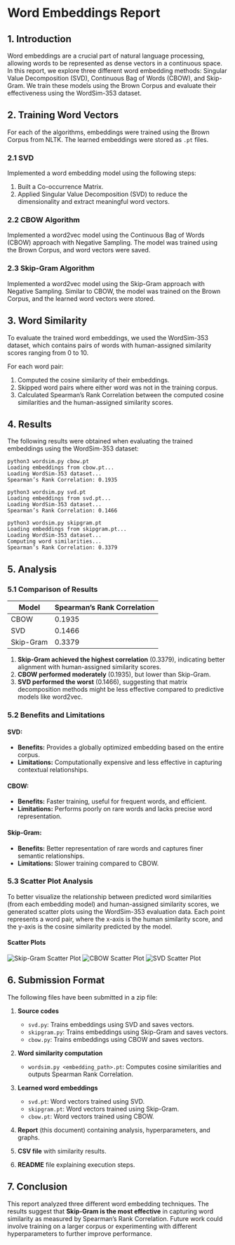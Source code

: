 # Word Embeddings Report

## 1. Introduction
Word embeddings are a crucial part of natural language processing, allowing words to be represented as dense vectors in a continuous space. In this report, we explore three different word embedding methods: Singular Value Decomposition (SVD), Continuous Bag of Words (CBOW), and Skip-Gram. We train these models using the Brown Corpus and evaluate their effectiveness using the WordSim-353 dataset.

## 2. Training Word Vectors
For each of the algorithms, embeddings were trained using the Brown Corpus from NLTK. The learned embeddings were stored as `.pt` files.

### 2.1 SVD 
Implemented a word embedding model using the following steps:
1. Built a Co-occurrence Matrix.
2. Applied Singular Value Decomposition (SVD) to reduce the dimensionality and extract meaningful word vectors.

### 2.2 CBOW Algorithm 
Implemented a word2vec model using the Continuous Bag of Words (CBOW) approach with Negative Sampling. The model was trained using the Brown Corpus, and word vectors were saved.

### 2.3 Skip-Gram Algorithm 
Implemented a word2vec model using the Skip-Gram approach with Negative Sampling. Similar to CBOW, the model was trained on the Brown Corpus, and the learned word vectors were stored.

## 3. Word Similarity 
To evaluate the trained word embeddings, we used the WordSim-353 dataset, which contains pairs of words with human-assigned similarity scores ranging from 0 to 10.

For each word pair:
1. Computed the cosine similarity of their embeddings.
2. Skipped word pairs where either word was not in the training corpus.
3. Calculated Spearman’s Rank Correlation between the computed cosine similarities and the human-assigned similarity scores.

## 4. Results
The following results were obtained when evaluating the trained embeddings using the WordSim-353 dataset:

```
python3 wordsim.py cbow.pt
Loading embeddings from cbow.pt...
Loading WordSim-353 dataset...
Spearman’s Rank Correlation: 0.1935

python3 wordsim.py svd.pt
Loading embeddings from svd.pt...
Loading WordSim-353 dataset...
Spearman’s Rank Correlation: 0.1466

python3 wordsim.py skipgram.pt
Loading embeddings from skipgram.pt...
Loading WordSim-353 dataset...
Computing word similarities...
Spearman’s Rank Correlation: 0.3379
```

## 5. Analysis 
### 5.1 Comparison of Results
| Model | Spearman’s Rank Correlation |
|--------|----------------------------|
| CBOW   | 0.1935                      |
| SVD    | 0.1466                      |
| Skip-Gram | 0.3379                      |

1. **Skip-Gram achieved the highest correlation** (0.3379), indicating better alignment with human-assigned similarity scores.
2. **CBOW performed moderately** (0.1935), but lower than Skip-Gram.
3. **SVD performed the worst** (0.1466), suggesting that matrix decomposition methods might be less effective compared to predictive models like word2vec.

### 5.2 Benefits and Limitations
#### SVD:
- **Benefits:** Provides a globally optimized embedding based on the entire corpus.
- **Limitations:** Computationally expensive and less effective in capturing contextual relationships.

#### CBOW:
- **Benefits:** Faster training, useful for frequent words, and efficient.
- **Limitations:** Performs poorly on rare words and lacks precise word representation.

#### Skip-Gram:
- **Benefits:** Better representation of rare words and captures finer semantic relationships.
- **Limitations:** Slower training compared to CBOW.

### 5.3 Scatter Plot Analysis

To better visualize the relationship between predicted word similarities (from each embedding model) and human-assigned similarity scores, we generated scatter plots using the WordSim-353 evaluation data. Each point represents a word pair, where the x-axis is the human similarity score, and the y-axis is the cosine similarity predicted by the model.

#### Scatter Plots

![Skip-Gram Scatter Plot](skipgram_scatter_plot.png)
![CBOW Scatter Plot](cbow_scatter_plot.png)
![SVD Scatter Plot](svd_scatter_plot.png)

## 6. Submission Format
The following files have been submitted in a zip file:

1. **Source codes**
   - `svd.py`: Trains embeddings using SVD and saves vectors.
   - `skipgram.py`: Trains embeddings using Skip-Gram and saves vectors.
   - `cbow.py`: Trains embeddings using CBOW and saves vectors.

2. **Word similarity computation**
   - `wordsim.py <embedding_path>.pt`: Computes cosine similarities and outputs Spearman Rank Correlation.

3. **Learned word embeddings**
   - `svd.pt`: Word vectors trained using SVD.
   - `skipgram.pt`: Word vectors trained using Skip-Gram.
   - `cbow.pt`: Word vectors trained using CBOW.

4. **Report** (this document) containing analysis, hyperparameters, and graphs.
5. **CSV file** with similarity results.
6. **README** file explaining execution steps.

## 7. Conclusion
This report analyzed three different word embedding techniques. The results suggest that **Skip-Gram is the most effective** in capturing word similarity as measured by Spearman’s Rank Correlation. Future work could involve training on a larger corpus or experimenting with different hyperparameters to further improve performance.


